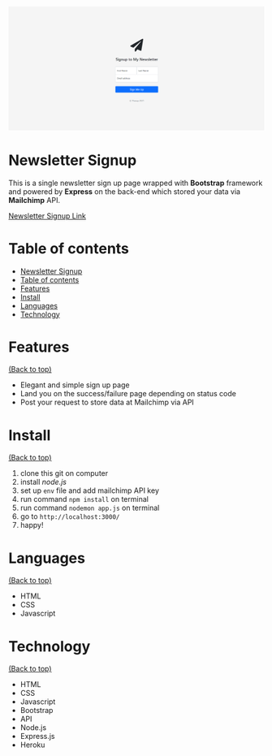 <!-- Add banner here -->
![Project Preview](public/images/signup.png)

# Newsletter Signup

<!-- Describe your project in brief -->
This is a single newsletter sign up page wrapped with **Bootstrap** framework and powered by **Express** on the back-end which stored your data via **Mailchimp** API.

[Newsletter Signup Link](https://thasup-newsletter.onrender.com/)

# Table of contents

- [Newsletter Signup](#newsletter-signup)
- [Table of contents](#table-of-contents)
- [Features](#features)
- [Install](#install)
- [Languages](#languages)
- [Technology](#technology)

# Features
[(Back to top)](#table-of-contents)

- Elegant and simple sign up page
- Land you on the success/failure page depending on status code
- Post your request to store data at Mailchimp via API

# Install
[(Back to top)](#table-of-contents)

1. clone this git on computer
2. install *node.js*
3. set up `env` file and add mailchimp API key
4. run command `npm install` on terminal
5. run command `nodemon app.js` on terminal
6. go to `http://localhost:3000/`
7. happy!

# Languages
[(Back to top)](#table-of-contents)

- HTML
- CSS
- Javascript

# Technology
[(Back to top)](#table-of-contents)

- HTML
- CSS
- Javascript
- Bootstrap
- API
- Node.js
- Express.js
- Heroku
